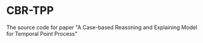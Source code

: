 # CBR-TPP
The source code for paper "A Case-based Reasoning and Explaining Model for Temporal Point Process"
